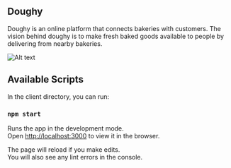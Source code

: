 ## Doughy

Doughy is an online platform that connects bakeries with customers. The vision behind doughy is to make fresh baked goods available to people by delivering from nearby bakeries. 

![Alt text](public/images/Doughy_Screenshot.png?raw=true "Doughy") 

## Available Scripts

In the client directory, you can run:

### `npm start`

Runs the app in the development mode.\
Open [http://localhost:3000](http://localhost:3000) to view it in the browser.

The page will reload if you make edits.\
You will also see any lint errors in the console.




